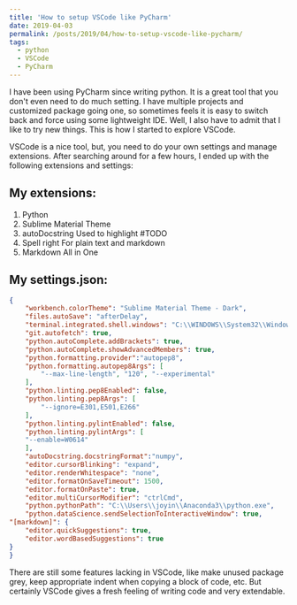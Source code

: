 ```yaml
---
title: 'How to setup VSCode like PyCharm'
date: 2019-04-03
permalink: /posts/2019/04/how-to-setup-vscode-like-pycharm/
tags:
  - python
  - VSCode
  - PyCharm
---
```


I have been using PyCharm since writing python. It is a great tool that you don't even need to do much setting. I have multiple projects and customized package going one, so sometimes feels it is easy to switch back and force using some lightweight IDE. Well, I also have to admit that I like to try new things. This is how I started to explore VSCode. 

VSCode is a nice tool, but, you need to do your own settings and manage extensions. After searching around for a few hours, I ended up with the following extensions and settings:

My extensions:
---------------

1. Python
2. Sublime Material Theme
3. autoDocstring
   Used to highlight #TODO
4. Spell right
   For plain text and markdown
5. Markdown All in One

My settings.json:
---------------------
```json
{
    "workbench.colorTheme": "Sublime Material Theme - Dark",
    "files.autoSave": "afterDelay",
    "terminal.integrated.shell.windows": "C:\\WINDOWS\\System32\\WindowsPowerShell\\v1.0\\powershell.exe",
    "git.autofetch": true,
    "python.autoComplete.addBrackets": true,
    "python.autoComplete.showAdvancedMembers": true,
    "python.formatting.provider":"autopep8",
    "python.formatting.autopep8Args": [
        "--max-line-length", "120", "--experimental"
    ],
    "python.linting.pep8Enabled": false,
    "python.linting.pep8Args": [
        "--ignore=E301,E501,E266"
    ],
    "python.linting.pylintEnabled": false,
    "python.linting.pylintArgs": [
    "--enable=W0614"
    ],
    "autoDocstring.docstringFormat":"numpy",
    "editor.cursorBlinking": "expand",
    "editor.renderWhitespace": "none",
    "editor.formatOnSaveTimeout": 1500,
    "editor.formatOnPaste": true,
    "editor.multiCursorModifier": "ctrlCmd",
    "python.pythonPath": "C:\\Users\\joyin\\Anaconda3\\python.exe",
    "python.dataScience.sendSelectionToInteractiveWindow": true,
"[markdown]": {
    "editor.quickSuggestions": true,
    "editor.wordBasedSuggestions": true
}
}
```
    
There are still some features lacking in VSCode, like make unused package grey, keep appropriate indent when copying a block of code, etc. But certainly VSCode gives a fresh feeling of writing code and very extendable.
